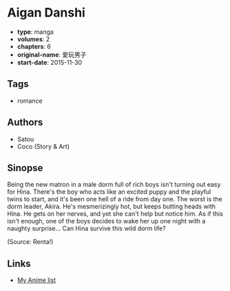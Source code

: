 # Aigan Danshi

-   **type**: manga
-   **volumes**: 2
-   **chapters**: 6
-   **original-name**: 愛玩男子
-   **start-date**: 2015-11-30

## Tags

-   romance

## Authors

-   Satou
-   Coco (Story & Art)

## Sinopse

Being the new matron in a male dorm full of rich boys isn't turning out easy for Hina. There's the boy who acts like an excited puppy and the playful twins to start, and it's been one hell of a ride from day one. The worst is the dorm leader, Akira. He's mesmerizingly hot, but keeps butting heads with Hina. He gets on her nerves, and yet she can't help but notice him. As if this isn't enough, one of the boys decides to wake her up one night with a naughty surprise... Can Hina survive this wild dorm life?

(Source: Renta!)

## Links

-   [My Anime list](https://myanimelist.net/manga/112397/Aigan_Danshi)
